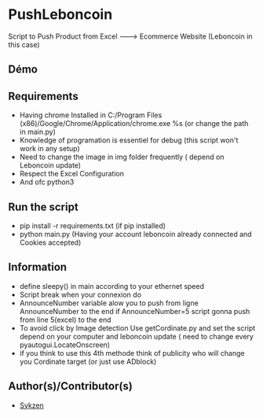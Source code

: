 # PushLeboncoin
Script to Push Product from Excel ---> Ecommerce Website (Leboncoin in this case)
## Démo



## Requirements

- Having chrome Installed in C:/Program Files (x86)/Google/Chrome/Application/chrome.exe %s (or change the path in main.py)
- Knowledge of programation is essentiel for debug (this script won't work in any setup)
- Need to change the image in img folder frequently ( depend on Leboncoin update)
- Respect the Excel Configuration 
- And ofc python3
## Run the script
- pip install -r requirements.txt (if pip installed)
- python main.py (Having your account leboncoin already connected and Cookies accepted)






## Information
- define sleepy() in main according to your ethernet speed
- Script break when your connexion do
- AnnounceNumber variable alow you to push from ligne AnnounceNumber to the end if AnnounceNumber=5 script gonna push from line 5(excel) to the end
- To avoid click by Image detection Use getCordinate.py and set the script depend on your computer and leboncoin update ( need to change every pyautogui.LocateOnscreen)
- if you think to use this 4th methode think of publicity who will change you Cordinate target (or just use ADblock)


## Author(s)/Contributor(s)
- [Sykzen](https://github.com/Sykzen) 
